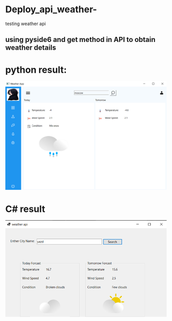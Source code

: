 # Deploy_api_weather-
testing weather api

## using pyside6 and get method in API to obtain weather details 

# python result:
![1](./Screenshot%20(12).png)

# C# result
![1](./Screenshot%20(13).png)